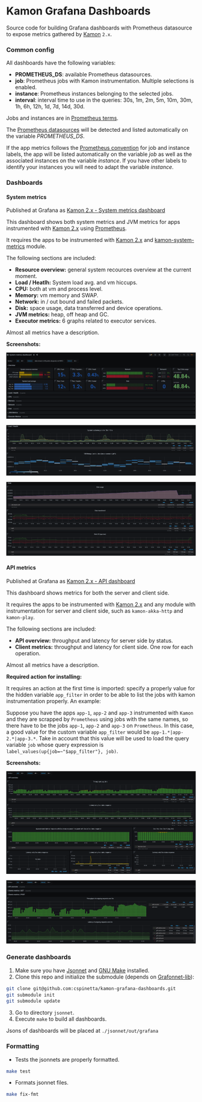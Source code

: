 # Kamon Grafana Dashboards
Source code for building Grafana dashboards with Prometheus datasource to expose
metrics gathered by [Kamon] `2.x`.

### Common config

All dashboards have the following variables:
* **PROMETHEUS_DS**: available Prometheus datasources.
* **job**: Prometheus jobs with Kamon instrumentation. Multiple selections is enabled.
* **instance**: Prometheus instances belonging to the selected jobs.
* **interval**: interval time to use in the queries:  30s, 1m, 2m, 5m, 10m, 30m, 1h, 6h, 12h, 1d, 7d, 14d, 30d.

Jobs and instances are in [Prometheus terms].

The [Prometheus datasources] will be detected and listed automatically on the variable *PROMETHEUS_DS*.

If the app metrics follows the [Prometheus convention] for job and instance labels, the app will be listed automatically on the variable *job* as well as the associated instances on the variable *instance*. If you have other labels to identify your instances you will need to adapt the variable *instance*.

### Dashboards

#### **System metrics**

Published at Grafana as [Kamon 2.x - System metrics dashboard](https://grafana.com/grafana/dashboards/12315)

This dashboard shows both system metrics and JVM metrics for apps instrumented with [Kamon 2.x] using [Prometheus].

It requires the apps to be instrumented with [Kamon 2.x] and [kamon-system-metrics] module.

The following sections are included:

* **Resource overview:** general system recources overview at the current moment.
* **Load / Heatlh:** System load avg. and vm hiccups.
* **CPU:** both at vm and process level.
* **Memory:** vm memory and SWAP.
* **Network:** in / out bound and failed packets.
* **Disk:** space usage, data transferred and device operations.
* **JVM metrics:** heap, off heap and GC.
* **Executor metrics:** 6 graphs related to executor services.

Almost all metrics have a description.

**Screenshots:**

![dash-system-overview](assets/system-metrics-dash_overview.png)

![dash-system-health](assets/system-metrics-dash_health.png)

![dash-system-disk](assets/system-metrics-dash_disks.png)

#### **API metrics**

Published at Grafana as [Kamon 2.x - API dashboard](https://grafana.com/grafana/dashboards/12317)

This dashboard shows metrics for both the server and client side.

It requires the apps to be instrumented with [Kamon 2.x] and any module with instrumentation for server and client side, such as `kamon-akka-http` and `kamon-play`.

The following sections are included:

* **API overview:** throughput and latency for server side by status.
* **Client metrics:** throughput and latency for client side. One row for each operation.

Almost all metrics have a description.

**Required action for installing:**

It requires an action at the first time is imported: specify a properly value for the hidden variable `app_filter` in order to be able to list the jobs with kamon instrumentation properly. An example:

Suppose you have the apps `app-1`, `app-2` and `app-3` instrumented with `Kamon` and they are scrapped by `Prometheus` using jobs with the same names, so there have to be the jobs `app-1`, `app-2` and `app-3` on `Prometheus`. In this case, a good value for the custom variable `app_filter` would be `app-1.*|app-2.*|app-3.*`. Take in account that this value will be used to load the query variable `job` whose query expression is `label_values(up{job=~"$app_filter"}, job)`.

**Screenshots:**

![dash-api-overview](assets/api-metrics-dash_api_overview.png)

![dash-client-metrics](assets/api-metrics-dash_client_metrics.png)

### Generate dashboards

1. Make sure you have [Jsonnet] and [GNU Make] installed.
2. Clone this repo and initialize the submodule (depends on [Grafonnet-lib]):
```bash
git clone git@github.com:cspinetta/kamon-grafana-dashboards.git
git submodule init
git submodule update
```
3. Go to directory `jsonnet`.
4. Execute `make` to build all dashboards.

Jsons of dashboards will be placed at `./jsonnet/out/grafana`

### Formatting

* Tests the jsonnets are properly formatted.
```bash
make test
```

* Formats jsonnet files.
```bash
make fix-fmt
```

[Kamon]: https://kamon.io/
[Jsonnet]: https://jsonnet.org/
[GNU Make]: https://www.gnu.org/software/make/
[Grafonnet-lib]: https://github.com/grafana/grafonnet-lib
[Prometheus]: https://prometheus.io/
[Kamon 2.x]: https://github.com/kamon-io/Kamon
[kamon-system-metrics]: https://kamon.io/docs/latest/instrumentation/system/host-metrics/
[Prometheus terms]: https://prometheus.io/docs/concepts/jobs_instances/#jobs-and-instances
[Prometheus convention]: https://prometheus.io/docs/concepts/jobs_instances/#jobs-and-instances
[Prometheus datasources]: https://grafana.com/docs/grafana/latest/features/datasources/prometheus/
